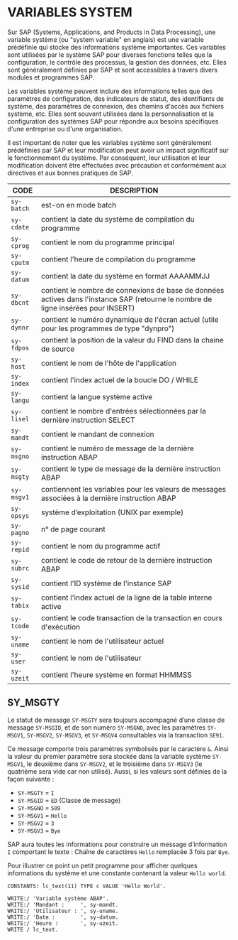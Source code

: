 # VARIABLES SYSTEM

Sur SAP (Systems, Applications, and Products in Data Processing), une variable système (ou "system variable" en anglais) est une variable prédéfinie qui stocke des informations système importantes. Ces variables sont utilisées par le système SAP pour diverses fonctions telles que la configuration, le contrôle des processus, la gestion des données, etc. Elles sont généralement définies par SAP et sont accessibles à travers divers modules et programmes SAP.

Les variables système peuvent inclure des informations telles que des paramètres de configuration, des indicateurs de statut, des identifiants de système, des paramètres de connexion, des chemins d'accès aux fichiers système, etc. Elles sont souvent utilisées dans la personnalisation et la configuration des systèmes SAP pour répondre aux besoins spécifiques d'une entreprise ou d'une organisation.

Il est important de noter que les variables système sont généralement prédéfinies par SAP et leur modification peut avoir un impact significatif sur le fonctionnement du système. Par conséquent, leur utilisation et leur modification doivent être effectuées avec précaution et conformément aux directives et aux bonnes pratiques de SAP.

| CODE       | DESCRIPTION                                                                                                                        |
| ---------- | ---------------------------------------------------------------------------------------------------------------------------------- |
| `sy-batch` | est-on en mode batch                                                                                                               |
| `sy-cdate` | contient la date du système de compilation du programme                                                                            |
| `sy-cprog` | contient le nom du programme principal                                                                                             |
| `sy-cputm` | contient l'heure de compilation du programme                                                                                       |
| `sy-datum` | contient la date du système en format AAAAMMJJ                                                                                     |
| `sy-dbcnt` | contient le nombre de connexions de base de données actives dans l'instance SAP (retourne le nombre de ligne insérées pour INSERT) |
| `sy-dynnr` | contient le numéro dynamique de l'écran actuel (utile pour les programmes de type "dynpro")                                        |
| `sy-fdpos` | contient la position de la valeur du FIND dans la chaine de source                                                                 |
| `sy-host`  | contient le nom de l'hôte de l'application                                                                                         |
| `sy-index` | contient l'index actuel de la boucle DO / WHILE                                                                                    |
| `sy-langu` | contient la langue système active                                                                                                  |
| `sy-lisel` | contient le nombre d'entrées sélectionnées par la dernière instruction SELECT                                                      |
| `sy-mandt` | contient le mandant de connexion                                                                                                   |
| `sy-msgno` | contient le numéro de message de la dernière instruction ABAP                                                                      |
| `sy-msgty` | contient le type de message de la dernière instruction ABAP                                                                        |
| `sy-msgv1` | contiennent les variables pour les valeurs de messages associées à la dernière instruction ABAP                                    |
| `sy-opsys` | système d’exploitation (UNIX par exemple)                                                                                          |
| `sy-pagno` | n° de page courant                                                                                                                 |
| `sy-repid` | contient le nom du programme actif                                                                                                 |
| `sy-subrc` | contient le code de retour de la dernière instruction ABAP                                                                         |
| `sy-sysid` | contient l'ID système de l'instance SAP                                                                                            |
| `sy-tabix` | contient l'index actuel de la ligne de la table interne active                                                                     |
| `sy-tcode` | contient le code transaction de la transaction en cours d'exécution                                                                |
| `sy-uname` | contient le nom de l'utilisateur actuel                                                                                            |
| `sy-user`  | contient le nom de l'utilisateur                                                                                                   |
| `sy-uzeit` | contient l'heure système en format HHMMSS                                                                                          |

## SY_MSGTY

Le statut de message `SY-MSGTY` sera toujours accompagné d’une classe de message `SY-MSGID`, et de son numéro `SY-MSGNO`, avec les paramètres `SY-MSGV1`, `SY-MSGV2`, `SY-MSGV3`, et `SY-MSGV4` consultables via la transaction `SE91`.

Ce message comporte trois paramètres symbolisés par le caractère `&`. Ainsi la valeur du premier paramètre sera stockée dans la variable système `SY-MSGV1`, le deuxième dans `SY-MSGV2`, et le troisième dans `SY-MSGV3` (le quatrième sera vide car non utilisé). Aussi, si les valeurs sont définies de la façon suivante :

- `SY-MSGTY` = `I`
- `SY-MSGID` = `ED` (Classe de message)
- `SY-MSGNO` = `509`
- `SY-MSGV1` = `Hello`
- `SY-MSGV2` = `3`
- `SY-MSGV3` = `Bye`

SAP aura toutes les informations pour construire un message d’information `I` comportant le texte : Chaîne de caractères `Hello` remplacée 3 fois par `Bye`.

Pour illustrer ce point un petit programme pour afficher quelques informations du système et une constante contenant la valeur `Hello world`.

```abap
CONSTANTS: lc_text(11) TYPE c VALUE 'Hello World'.

WRITE:/ 'Variable système ABAP'.
WRITE:/ 'Mandant :     ', sy-mandt.
WRITE:/ 'Utilisateur : ', sy-uname.
WRITE:/ 'Date :        ', sy-datum.
WRITE:/ 'Heure :       ', sy-uzeit.
WRITE / lc_text.
```